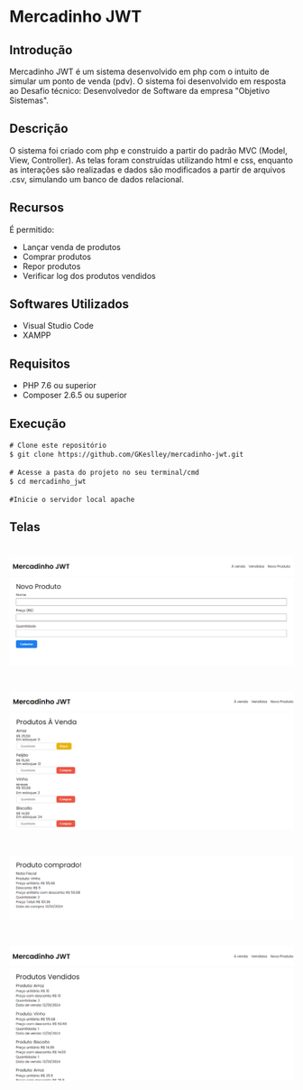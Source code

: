 # Mercadinho JWT

## Introdução

Mercadinho JWT é um sistema desenvolvido em php com o intuito de simular um ponto de venda (pdv). O sistema foi desenvolvido em resposta ao Desafio técnico: Desenvolvedor de Software
da empresa "Objetivo Sistemas".

## Descrição

O sistema foi criado com php e construido a partir do padrão MVC (Model, View, Controller). As telas foram construídas utilizando html e css, enquanto as interações são realizadas
e dados são modificados a partir de arquivos .csv, simulando um banco de dados relacional.

## Recursos
É permitido:
  - Lançar venda de produtos <br>
  - Comprar produtos <br>
  - Repor produtos <br>
  - Verificar log dos produtos vendidos <br>

## Softwares Utilizados
- Visual Studio Code
- XAMPP

## Requisitos

- PHP 7.6 ou superior
- Composer 2.6.5 ou superior

## Execução

```
# Clone este repositório
$ git clone https://github.com/GKeslley/mercadinho-jwt.git

# Acesse a pasta do projeto no seu terminal/cmd
$ cd mercadinho_jwt

#Inicie o servidor local apache

```
## Telas

<h1 align="center">
  <img alt="Tela de Cadastrar Produto" src="./assets/cadastrar.png" />
</h1>

<h1 align="center">
  <img alt="Tela Principal" src="./assets/tela-principal.png" />
</h1>

<h1 align="center">
  <img alt="Tela de Nota Fiscal" src="./assets/nota.png" />
</h1>

<h1 align="center">
  <img alt="Tela de Produtos Vendidos" src="./assets/vendidos.png" />
</h1>



